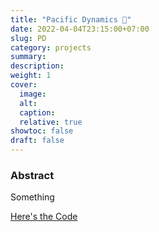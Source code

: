 ```yaml
---
title: "Pacific Dynamics 📢"
date: 2022-04-04T23:15:00+07:00
slug: PD
category: projects
summary:
description:
weight: 1
cover:
  image:
  alt:
  caption:
  relative: true
showtoc: false
draft: false
---
```


### Abstract

Something

[Here's the Code](https://github.com/hrishikeshh/)
